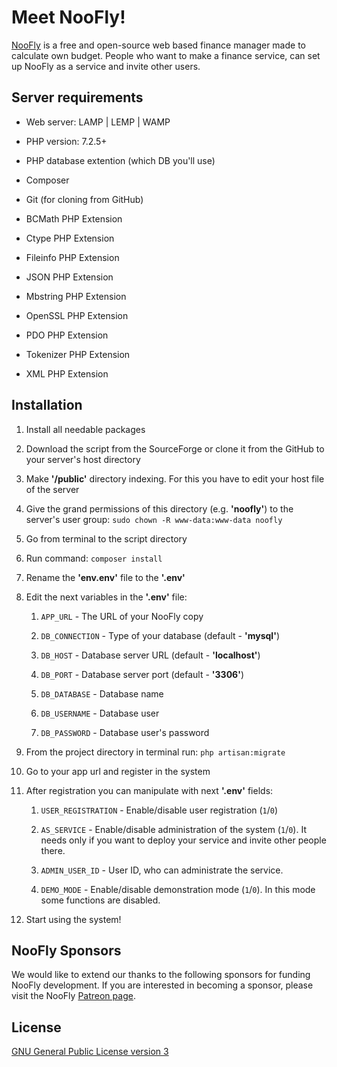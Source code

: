 # Meet NooFly!

[NooFly](https://noofly.net) is a free and open-source web based finance manager made to calculate own budget. People who want to make a finance service, can set up NooFly as a service and invite other users.

## Server requirements

- Web server: LAMP | LEMP | WAMP

- PHP version: 7.2.5+

- PHP database extention (which DB you'll use)

- Composer

- Git (for cloning from GitHub)

- BCMath PHP Extension

- Ctype PHP Extension

- Fileinfo PHP Extension

- JSON PHP Extension

- Mbstring PHP Extension

- OpenSSL PHP Extension

- PDO PHP Extension

- Tokenizer PHP Extension

- XML PHP Extension

## Installation

1. Install all needable packages

2. Download the script from the SourceForge or clone it from the GitHub to your 
server's host directory

3. Make **'/public'** directory indexing. For this you have to edit your host file of the server

4. Give the grand permissions of this directory (e.g. **'noofly'**) to the server's user group: `sudo chown -R www-data:www-data noofly`

5. Go from terminal to the script directory

6. Run command: `composer install`

7. Rename the **'env.env'** file to the **'.env'**

8. Edit the next variables in the **'.env'** file:

   1. `APP_URL` - The URL of your NooFly copy

   2. `DB_CONNECTION` - Type of your database (default - **'mysql'**)

   3. `DB_HOST` - Database server URL (default - **'localhost'**)

   4. `DB_PORT` - Database server port (default - **'3306'**)

   5. `DB_DATABASE` - Database name

   6. `DB_USERNAME` - Database user

   7. `DB_PASSWORD` - Database user's password

9. From the project directory in terminal run: `php artisan:migrate`

10. Go to your app url and register in the system

11. After registration you can manipulate with next **'.env'** fields:

    1. `USER_REGISTRATION` - Enable/disable user registration (`1`/`0`)

    2. `AS_SERVICE` - Enable/disable administration of the system (`1`/`0`). It needs only if you want to deploy your service and invite other people there.

    3. `ADMIN_USER_ID` - User ID, who can administrate the service.

    4. `DEMO_MODE` - Enable/disable demonstration mode (`1`/`0`). In this mode some functions are disabled.

12. Start using the system!

## NooFly Sponsors

We would like to extend our thanks to the following sponsors for funding NooFly development. If you are interested in becoming a sponsor, please visit the NooFly [Patreon page](https://patreon.com/waxmaxweb).

## License
[GNU General Public License version 3](https://opensource.org/licenses/GPL-3.0)